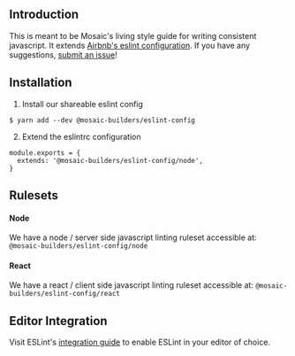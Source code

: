 ## Introduction
This is meant to be Mosaic's living style guide for writing consistent javascript.
It extends [Airbnb's eslint configuration](https://github.com/airbnb/javascript/tree/master/packages/eslint-config-airbnb).
If you have any suggestions, [submit an issue](https://github.com/mosaic-builders/eslint-config/issues)!

## Installation
1. Install our shareable eslint config

```
$ yarn add --dev @mosaic-builders/eslint-config
```

2. Extend the eslintrc configuration

```
module.exports = {
  extends: '@mosaic-builders/eslint-config/node',
}
```

## Rulesets

#### Node
We have a node / server side javascript linting ruleset accessible at:
`@mosaic-builders/eslint-config/node`

#### React
We have a react / client side javascript linting ruleset accessible at:
`@mosaic-builders/eslint-config/react`

## Editor Integration
Visit ESLint's [integration guide](http://eslint.org/docs/user-guide/integrations) to enable ESLint in your editor of choice.
